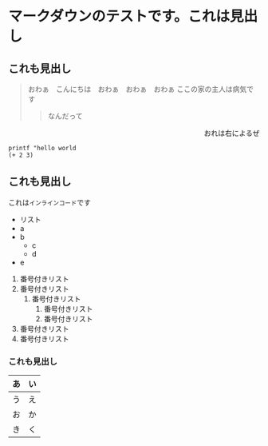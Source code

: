 # マークダウンのテストです。これは見出し

## これも見出し

> おわぁ　こんにちは　おわぁ　おわぁ　おわぁ
> ここの家の主人は病気です
>>なんだって

<div style="text-align: right;">おれは右によるぜ</div>

```
printf "hello world
(+ 2 3)
```
## これも見出し
これは`インラインコード`です

- リスト
- a
- b
	- c
	- d
- e
	
1. 番号付きリスト
1. 番号付きリスト
	1. 番号付きリスト
		1. 番号付きリスト
		1. 番号付きリスト
1. 番号付きリスト
1. 番号付きリスト

### これも見出し
|あ|い|
---|---
|う|え|
|お|か|
|き|く|
